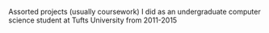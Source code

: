 Assorted projects (usually coursework) I did as an undergraduate computer science student at Tufts University from 2011-2015

